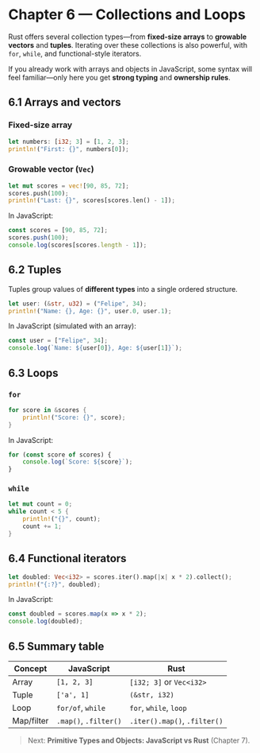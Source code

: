 # Chapter 6 — Collections and Loops

Rust offers several collection types—from **fixed-size arrays** to **growable vectors** and **tuples**. Iterating over these collections is also powerful, with `for`, `while`, and functional-style iterators.

If you already work with arrays and objects in JavaScript, some syntax will feel familiar—only here you get **strong typing** and **ownership rules**.

## 6.1 Arrays and vectors

### Fixed-size array

```rust
let numbers: [i32; 3] = [1, 2, 3];
println!("First: {}", numbers[0]);
```

### Growable vector (`Vec`)

```rust
let mut scores = vec![90, 85, 72];
scores.push(100);
println!("Last: {}", scores[scores.len() - 1]);
```

In JavaScript:

```js
const scores = [90, 85, 72];
scores.push(100);
console.log(scores[scores.length - 1]);
```

## 6.2 Tuples

Tuples group values of **different types** into a single ordered structure.

```rust
let user: (&str, u32) = ("Felipe", 34);
println!("Name: {}, Age: {}", user.0, user.1);
```

In JavaScript (simulated with an array):

```js
const user = ["Felipe", 34];
console.log(`Name: ${user[0]}, Age: ${user[1]}`);
```

## 6.3 Loops

### `for`

```rust
for score in &scores {
    println!("Score: {}", score);
}
```

In JavaScript:

```js
for (const score of scores) {
    console.log(`Score: ${score}`);
}
```

### `while`

```rust
let mut count = 0;
while count < 5 {
    println!("{}", count);
    count += 1;
}
```

## 6.4 Functional iterators

```rust
let doubled: Vec<i32> = scores.iter().map(|x| x * 2).collect();
println!("{:?}", doubled);
```

In JavaScript:

```js
const doubled = scores.map(x => x * 2);
console.log(doubled);
```

## 6.5 Summary table

| Concept    | JavaScript            | Rust                         |
| ---------- | --------------------- | ---------------------------- |
| Array      | `[1, 2, 3]`           | `[i32; 3]` or `Vec<i32>`     |
| Tuple      | `['a', 1]`            | `(&str, i32)`                |
| Loop       | `for/of`, `while`     | `for`, `while`, `loop`       |
| Map/filter | `.map()`, `.filter()` | `.iter().map()`, `.filter()` |

> Next: **Primitive Types and Objects: JavaScript vs Rust** (Chapter 7).
